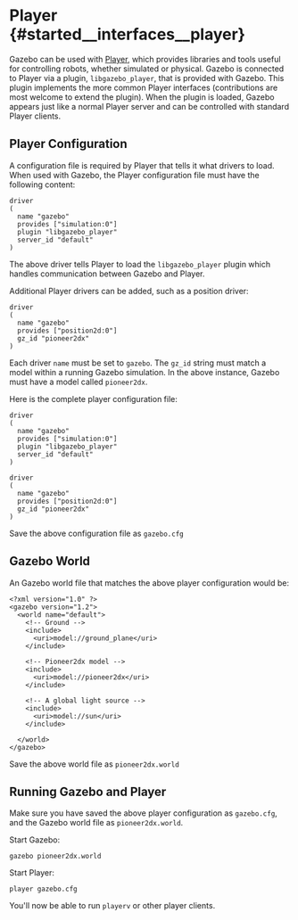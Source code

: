 Player {#started__interfaces__player}
===============

Gazebo can be used with [Player](http://playerstage.sf.net), which provides
libraries and tools useful for controlling robots, whether simulated or
physical.  Gazebo is connected to Player via a plugin, `libgazebo_player`,
that is provided with Gazebo.  This plugin implements the more common
Player interfaces (contributions are most welcome to extend the plugin).
When the plugin is loaded, Gazebo appears just like a normal Player server
and can be controlled with standard Player clients.

## Player Configuration ##

A configuration file is required by Player that tells it what drivers to load. When used with Gazebo, the Player configuration file must have the following content:

~~~~
driver
(
  name "gazebo"
  provides ["simulation:0"]
  plugin "libgazebo_player"
  server_id "default"
)
~~~~

The above driver tells Player to load the `libgazebo_player` plugin which handles communication between Gazebo and Player.

Additional Player drivers can be added, such as a position driver:

~~~
driver
(
  name "gazebo"
  provides ["position2d:0"]
  gz_id "pioneer2dx"
)
~~~

Each driver `name` must be set to `gazebo`. The `gz_id` string must match a model within a running Gazebo simulation. In the above instance, Gazebo must have a model called `pioneer2dx`.

Here is the complete player configuration file:

~~~
driver
(
  name "gazebo"
  provides ["simulation:0"]
  plugin "libgazebo_player"
  server_id "default"
)

driver
(
  name "gazebo"
  provides ["position2d:0"]
  gz_id "pioneer2dx"
)
~~~

Save the above configuration file as `gazebo.cfg`

## Gazebo World ##

An Gazebo world file that matches the above player configuration would be:

~~~
<?xml version="1.0" ?>
<gazebo version="1.2">
  <world name="default">
    <!-- Ground -->
    <include>
      <uri>model://ground_plane</uri>
    </include>

    <!-- Pioneer2dx model -->
    <include>
      <uri>model://pioneer2dx</uri>
    </include>

    <!-- A global light source -->
    <include>
      <uri>model://sun</uri>
    </include>

  </world>
</gazebo>
~~~

Save the above world file as `pioneer2dx.world`

## Running Gazebo and Player ##

Make sure you have saved the above player configuration as `gazebo.cfg`, and the Gazebo world file as `pioneer2dx.world`.

Start Gazebo:

~~~
gazebo pioneer2dx.world
~~~

Start Player:

~~~
player gazebo.cfg
~~~

You'll now be able to run `playerv` or other player clients.
